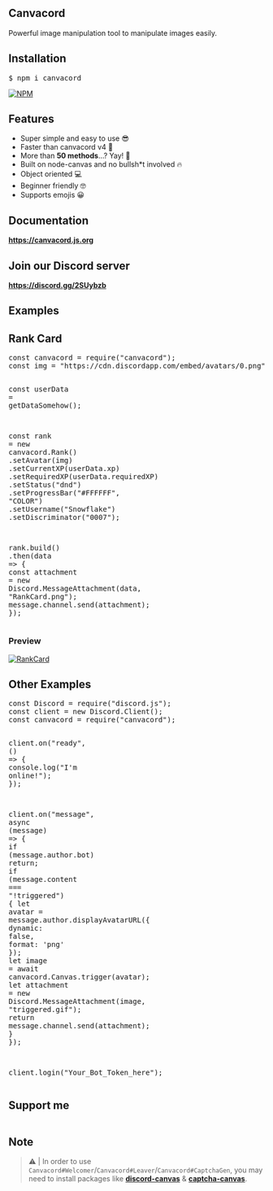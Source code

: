 <div class=""><article> <div class="_6d9832ac pr4-ns pl0-ns ph1-m pr3-m pr2  markdown" id="readme"><h1>
<a id="user-content-canvacord" class="anchor" href="#canvacord" aria-hidden="true"><span aria-hidden="true" class="octicon octicon-link"></span></a>Canvacord</h1>
<p>Powerful image manipulation tool to manipulate images easily.</p>
<h1>
<a id="user-content-installation" class="anchor" href="#installation" aria-hidden="true"><span aria-hidden="true" class="octicon octicon-link"></span></a>Installation</h1>
<div class="highlight highlight-source-shell"><pre>$ npm i canvacord</pre></div>
<p><a href="https://nodei.co/npm/canvacord/" rel="nofollow"><img src="https://camo.githubusercontent.com/fc225a8abcd93314f7680ecf411ba8e33cbdf1e8ca14a360dffab2ce1d474d9d/68747470733a2f2f6e6f6465692e636f2f6e706d2f63616e7661636f72642e706e67" alt="NPM" data-canonical-src="https://nodei.co/npm/canvacord.png" style="max-width:100%;"></a></p>
<h1>
<a id="user-content-features" class="anchor" href="#features" aria-hidden="true"><span aria-hidden="true" class="octicon octicon-link"></span></a>Features</h1>
<ul>
<li>Super simple and easy to use <g-emoji class="g-emoji" alias="sunglasses" fallback-src="https://github.githubassets.com/images/icons/emoji/unicode/1f60e.png">😎</g-emoji>
</li>
<li>Faster than canvacord v4 <g-emoji class="g-emoji" alias="rocket" fallback-src="https://github.githubassets.com/images/icons/emoji/unicode/1f680.png">🚀</g-emoji>
</li>
<li>More than <strong>50 methods</strong>...? Yay! <g-emoji class="g-emoji" alias="tada" fallback-src="https://github.githubassets.com/images/icons/emoji/unicode/1f389.png">🎉</g-emoji>
</li>
<li>Built on node-canvas and no bullsh*t involved <g-emoji class="g-emoji" alias="fire" fallback-src="https://github.githubassets.com/images/icons/emoji/unicode/1f525.png">🔥</g-emoji>
</li>
<li>Object oriented <g-emoji class="g-emoji" alias="computer" fallback-src="https://github.githubassets.com/images/icons/emoji/unicode/1f4bb.png">💻</g-emoji>
</li>
<li>Beginner friendly <g-emoji class="g-emoji" alias="nerd_face" fallback-src="https://github.githubassets.com/images/icons/emoji/unicode/1f913.png">🤓</g-emoji>
</li>
<li>Supports emojis <g-emoji class="g-emoji" alias="grinning" fallback-src="https://github.githubassets.com/images/icons/emoji/unicode/1f600.png">😀</g-emoji>
</li>
</ul>
<h1>
<a id="user-content-documentation" class="anchor" href="#documentation" aria-hidden="true"><span aria-hidden="true" class="octicon octicon-link"></span></a>Documentation</h1>
<p><strong><a href="https://canvacord.js.org" rel="nofollow">https://canvacord.js.org</a></strong></p>
<h1>
<a id="user-content-join-our-discord-server" class="anchor" href="#join-our-discord-server" aria-hidden="true"><span aria-hidden="true" class="octicon octicon-link"></span></a>Join our Discord server</h1>
<p><strong><a href="https://discord.gg/2SUybzb" rel="nofollow">https://discord.gg/2SUybzb</a></strong></p>
<h1>
<a id="user-content-examples" class="anchor" href="#examples" aria-hidden="true"><span aria-hidden="true" class="octicon octicon-link"></span></a>Examples</h1>
<h2>
<a id="user-content-rank-card" class="anchor" href="#rank-card" aria-hidden="true"><span aria-hidden="true" class="octicon octicon-link"></span></a>Rank Card</h2>
<div class="highlight highlight-source-js"><pre><span class="pl-k">const</span> <span class="pl-s1">canvacord</span> <span class="pl-c1">=</span> <span class="pl-en">require</span><span class="pl-kos">(</span><span class="pl-s">"canvacord"</span><span class="pl-kos">)</span><span class="pl-kos">;</span>
<span class="pl-k">const</span> <span class="pl-s1">img</span> <span class="pl-c1">=</span> <span class="pl-s">"https://cdn.discordapp.com/embed/avatars/0.png"</span><span class="pl-kos">;</span>

<span class="pl-k">const</span> <span class="pl-s1">userData</span> <span class="pl-c1">=</span> <span class="pl-en">getDataSomehow</span><span class="pl-kos">(</span><span class="pl-kos">)</span><span class="pl-kos">;</span>

<span class="pl-k">const</span> <span class="pl-s1">rank</span> <span class="pl-c1">=</span> <span class="pl-k">new</span> <span class="pl-s1">canvacord</span><span class="pl-kos">.</span><span class="pl-c1">Rank</span><span class="pl-kos">(</span><span class="pl-kos">)</span>
    <span class="pl-kos">.</span><span class="pl-en">setAvatar</span><span class="pl-kos">(</span><span class="pl-s1">img</span><span class="pl-kos">)</span>
    <span class="pl-kos">.</span><span class="pl-en">setCurrentXP</span><span class="pl-kos">(</span><span class="pl-s1">userData</span><span class="pl-kos">.</span><span class="pl-c1">xp</span><span class="pl-kos">)</span>
    <span class="pl-kos">.</span><span class="pl-en">setRequiredXP</span><span class="pl-kos">(</span><span class="pl-s1">userData</span><span class="pl-kos">.</span><span class="pl-c1">requiredXP</span><span class="pl-kos">)</span>
    <span class="pl-kos">.</span><span class="pl-en">setStatus</span><span class="pl-kos">(</span><span class="pl-s">"dnd"</span><span class="pl-kos">)</span>
    <span class="pl-kos">.</span><span class="pl-en">setProgressBar</span><span class="pl-kos">(</span><span class="pl-s">"#FFFFFF"</span><span class="pl-kos">,</span> <span class="pl-s">"COLOR"</span><span class="pl-kos">)</span>
    <span class="pl-kos">.</span><span class="pl-en">setUsername</span><span class="pl-kos">(</span><span class="pl-s">"Snowflake"</span><span class="pl-kos">)</span>
    <span class="pl-kos">.</span><span class="pl-en">setDiscriminator</span><span class="pl-kos">(</span><span class="pl-s">"0007"</span><span class="pl-kos">)</span><span class="pl-kos">;</span>

<span class="pl-s1">rank</span><span class="pl-kos">.</span><span class="pl-en">build</span><span class="pl-kos">(</span><span class="pl-kos">)</span>
    <span class="pl-kos">.</span><span class="pl-en">then</span><span class="pl-kos">(</span><span class="pl-s1">data</span> <span class="pl-c1">=&gt;</span> <span class="pl-kos">{</span>
        <span class="pl-k">const</span> <span class="pl-s1">attachment</span> <span class="pl-c1">=</span> <span class="pl-k">new</span> <span class="pl-v">Discord</span><span class="pl-kos">.</span><span class="pl-c1">MessageAttachment</span><span class="pl-kos">(</span><span class="pl-s1">data</span><span class="pl-kos">,</span> <span class="pl-s">"RankCard.png"</span><span class="pl-kos">)</span><span class="pl-kos">;</span>
        <span class="pl-s1">message</span><span class="pl-kos">.</span><span class="pl-c1">channel</span><span class="pl-kos">.</span><span class="pl-en">send</span><span class="pl-kos">(</span><span class="pl-s1">attachment</span><span class="pl-kos">)</span><span class="pl-kos">;</span>
    <span class="pl-kos">}</span><span class="pl-kos">)</span><span class="pl-kos">;</span></pre></div>
<h3>
<a id="user-content-preview" class="anchor" href="#preview" aria-hidden="true"><span aria-hidden="true" class="octicon octicon-link"></span></a>Preview</h3>
<p><a href="https://raw.githubusercontent.com/Snowflake107/canvacord/v5/test/images/RankCard.png" target="_blank" rel="nofollow"><img src="https://raw.githubusercontent.com/Snowflake107/canvacord/v5/test/images/RankCard.png" alt="RankCard" style="max-width:100%;"></a></p>
<h2>
<a id="user-content-other-examples" class="anchor" href="#other-examples" aria-hidden="true"><span aria-hidden="true" class="octicon octicon-link"></span></a>Other Examples</h2>
<div class="highlight highlight-source-js"><pre><span class="pl-k">const</span> <span class="pl-v">Discord</span> <span class="pl-c1">=</span> <span class="pl-en">require</span><span class="pl-kos">(</span><span class="pl-s">"discord.js"</span><span class="pl-kos">)</span><span class="pl-kos">;</span>
<span class="pl-k">const</span> <span class="pl-s1">client</span> <span class="pl-c1">=</span> <span class="pl-k">new</span> <span class="pl-v">Discord</span><span class="pl-kos">.</span><span class="pl-c1">Client</span><span class="pl-kos">(</span><span class="pl-kos">)</span><span class="pl-kos">;</span>
<span class="pl-k">const</span> <span class="pl-s1">canvacord</span> <span class="pl-c1">=</span> <span class="pl-en">require</span><span class="pl-kos">(</span><span class="pl-s">"canvacord"</span><span class="pl-kos">)</span><span class="pl-kos">;</span>

<span class="pl-s1">client</span><span class="pl-kos">.</span><span class="pl-en">on</span><span class="pl-kos">(</span><span class="pl-s">"ready"</span><span class="pl-kos">,</span> <span class="pl-kos">(</span><span class="pl-kos">)</span> <span class="pl-c1">=&gt;</span> <span class="pl-kos">{</span>
    <span class="pl-smi">console</span><span class="pl-kos">.</span><span class="pl-en">log</span><span class="pl-kos">(</span><span class="pl-s">"I'm online!"</span><span class="pl-kos">)</span><span class="pl-kos">;</span>
<span class="pl-kos">}</span><span class="pl-kos">)</span><span class="pl-kos">;</span>

<span class="pl-s1">client</span><span class="pl-kos">.</span><span class="pl-en">on</span><span class="pl-kos">(</span><span class="pl-s">"message"</span><span class="pl-kos">,</span> <span class="pl-k">async</span> <span class="pl-kos">(</span><span class="pl-s1">message</span><span class="pl-kos">)</span> <span class="pl-c1">=&gt;</span> <span class="pl-kos">{</span>
    <span class="pl-k">if</span> <span class="pl-kos">(</span><span class="pl-s1">message</span><span class="pl-kos">.</span><span class="pl-c1">author</span><span class="pl-kos">.</span><span class="pl-c1">bot</span><span class="pl-kos">)</span> <span class="pl-k">return</span><span class="pl-kos">;</span>
    <span class="pl-k">if</span> <span class="pl-kos">(</span><span class="pl-s1">message</span><span class="pl-kos">.</span><span class="pl-c1">content</span> <span class="pl-c1">===</span> <span class="pl-s">"!triggered"</span><span class="pl-kos">)</span> <span class="pl-kos">{</span>
        <span class="pl-k">let</span> <span class="pl-s1">avatar</span> <span class="pl-c1">=</span> <span class="pl-s1">message</span><span class="pl-kos">.</span><span class="pl-c1">author</span><span class="pl-kos">.</span><span class="pl-en">displayAvatarURL</span><span class="pl-kos">(</span><span class="pl-kos">{</span> <span class="pl-c1">dynamic</span>: <span class="pl-c1">false</span><span class="pl-kos">,</span> <span class="pl-c1">format</span>: <span class="pl-s">'png'</span> <span class="pl-kos">}</span><span class="pl-kos">)</span><span class="pl-kos">;</span>
        <span class="pl-k">let</span> <span class="pl-s1">image</span> <span class="pl-c1">=</span> <span class="pl-k">await</span> <span class="pl-s1">canvacord</span><span class="pl-kos">.</span><span class="pl-c1">Canvas</span><span class="pl-kos">.</span><span class="pl-en">trigger</span><span class="pl-kos">(</span><span class="pl-s1">avatar</span><span class="pl-kos">)</span><span class="pl-kos">;</span>
        <span class="pl-k">let</span> <span class="pl-s1">attachment</span> <span class="pl-c1">=</span> <span class="pl-k">new</span> <span class="pl-v">Discord</span><span class="pl-kos">.</span><span class="pl-c1">MessageAttachment</span><span class="pl-kos">(</span><span class="pl-s1">image</span><span class="pl-kos">,</span> <span class="pl-s">"triggered.gif"</span><span class="pl-kos">)</span><span class="pl-kos">;</span>
        <span class="pl-k">return</span> <span class="pl-s1">message</span><span class="pl-kos">.</span><span class="pl-c1">channel</span><span class="pl-kos">.</span><span class="pl-en">send</span><span class="pl-kos">(</span><span class="pl-s1">attachment</span><span class="pl-kos">)</span><span class="pl-kos">;</span>
    <span class="pl-kos">}</span>
<span class="pl-kos">}</span><span class="pl-kos">)</span><span class="pl-kos">;</span>

<span class="pl-s1">client</span><span class="pl-kos">.</span><span class="pl-en">login</span><span class="pl-kos">(</span><span class="pl-s">"Your_Bot_Token_here"</span><span class="pl-kos">)</span><span class="pl-kos">;</span></pre></div>
<h1>
<a id="user-content-support-me" class="anchor" href="#support-me" aria-hidden="true"><span aria-hidden="true" class="octicon octicon-link"></span></a>Support me</h1>
<p><a href="https://paypal.me/devsnowflake" rel="nofollow"><img src="https://camo.githubusercontent.com/c8b6e8f1d8b8bdea60e95bcafbfc51d5bef0bd4fee537384952b3b9e4217003e/68747470733a2f2f7777772e70617970616c6f626a656374732e636f6d2f7765627374617469632f69636f6e2f70703235382e706e67" alt="" data-canonical-src="https://www.paypalobjects.com/webstatic/icon/pp258.png" style="max-width:100%;"></a></p>
<h1>
<a id="user-content-note" class="anchor" href="#note" aria-hidden="true"><span aria-hidden="true" class="octicon octicon-link"></span></a>Note</h1>
<blockquote>
<p><g-emoji class="g-emoji" alias="warning" fallback-src="https://github.githubassets.com/images/icons/emoji/unicode/26a0.png">⚠</g-emoji> | In order to use <code>Canvacord#Welcomer</code>/<code>Canvacord#Leaver</code>/<code>Canvacord#CaptchaGen</code>, you may need to install packages like <strong><a href="https://npmjs.com/package/discord-canvas" rel="nofollow">discord-canvas</a></strong> &amp; <strong><a href="https://npmjs.com/package/captcha-canvas" rel="nofollow">captcha-canvas</a></strong>.</p>
</blockquote>
</div></article></div>
